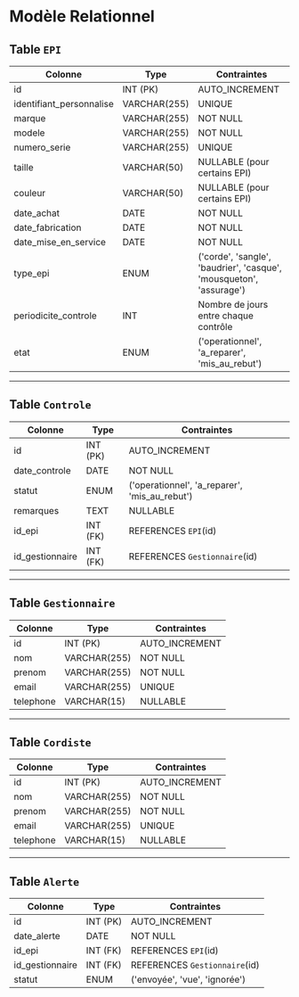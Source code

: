 
# Modèle Relationnel

## Table `EPI`
| Colonne                 | Type          | Contraintes                                              |
|-------------------------|---------------|----------------------------------------------------------|
| id                      | INT (PK)      | AUTO_INCREMENT                                           |
| identifiant_personnalise | VARCHAR(255)  | UNIQUE                                                   |
| marque                  | VARCHAR(255)  | NOT NULL                                                 |
| modele                  | VARCHAR(255)  | NOT NULL                                                 |
| numero_serie            | VARCHAR(255)  | UNIQUE                                                   |
| taille                  | VARCHAR(50)   | NULLABLE (pour certains EPI)                             |
| couleur                 | VARCHAR(50)   | NULLABLE (pour certains EPI)                             |
| date_achat              | DATE          | NOT NULL                                                 |
| date_fabrication        | DATE          | NOT NULL                                                 |
| date_mise_en_service     | DATE          | NOT NULL                                                 |
| type_epi                | ENUM          | ('corde', 'sangle', 'baudrier', 'casque', 'mousqueton', 'assurage') |
| periodicite_controle     | INT           | Nombre de jours entre chaque contrôle                    |
| etat                    | ENUM          | ('operationnel', 'a_reparer', 'mis_au_rebut')            |

---

## Table `Controle`
| Colonne           | Type          | Contraintes                                              |
|-------------------|---------------|----------------------------------------------------------|
| id                | INT (PK)      | AUTO_INCREMENT                                           |
| date_controle     | DATE          | NOT NULL                                                 |
| statut            | ENUM          | ('operationnel', 'a_reparer', 'mis_au_rebut')            |
| remarques         | TEXT          | NULLABLE                                                 |
| id_epi            | INT (FK)      | REFERENCES `EPI`(id)                                     |
| id_gestionnaire   | INT (FK)      | REFERENCES `Gestionnaire`(id)                            |

---

## Table `Gestionnaire`
| Colonne           | Type          | Contraintes                                              |
|-------------------|---------------|----------------------------------------------------------|
| id                | INT (PK)      | AUTO_INCREMENT                                           |
| nom               | VARCHAR(255)  | NOT NULL                                                 |
| prenom            | VARCHAR(255)  | NOT NULL                                                 |
| email             | VARCHAR(255)  | UNIQUE                                                   |
| telephone         | VARCHAR(15)   | NULLABLE                                                 |

---

## Table `Cordiste`
| Colonne           | Type          | Contraintes                                              |
|-------------------|---------------|----------------------------------------------------------|
| id                | INT (PK)      | AUTO_INCREMENT                                           |
| nom               | VARCHAR(255)  | NOT NULL                                                 |
| prenom            | VARCHAR(255)  | NOT NULL                                                 |
| email             | VARCHAR(255)  | UNIQUE                                                   |
| telephone         | VARCHAR(15)   | NULLABLE                                                 |

---

## Table `Alerte`
| Colonne           | Type          | Contraintes                                              |
|-------------------|---------------|----------------------------------------------------------|
| id                | INT (PK)      | AUTO_INCREMENT                                           |
| date_alerte       | DATE          | NOT NULL                                                 |
| id_epi            | INT (FK)      | REFERENCES `EPI`(id)                                     |
| id_gestionnaire   | INT (FK)      | REFERENCES `Gestionnaire`(id)                            |
| statut            | ENUM          | ('envoyée', 'vue', 'ignorée')                            |
